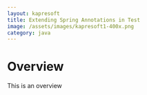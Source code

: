 ```yaml
---
layout: kapresoft
title: Extending Spring Annotations in Test
image: /assets/images/kapresoft1-400x.png
category: java
---
```



# Overview

This is an overview

<!--excerpt-->

